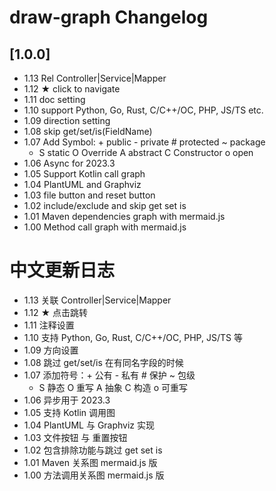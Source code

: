 <!-- Keep a Changelog guide -> https://keepachangelog.com -->

# draw-graph Changelog

## [1.0.0]

- 1.13 Rel Controller|Service|Mapper
- 1.12 ★ click to navigate
- 1.11 doc setting
- 1.10 support Python, Go, Rust, C/C++/OC, PHP, JS/TS etc.
- 1.09 direction setting
- 1.08 skip get/set/is(FieldName)
- 1.07 Add Symbol: + public - private # protected ~ package
  - S static O Override A abstract C Constructor o open
- 1.06 Async for 2023.3
- 1.05 Support Kotlin call graph
- 1.04 PlantUML and Graphviz
- 1.03 file button and reset button
- 1.02 include/exclude and skip get set is
- 1.01 Maven dependencies graph with mermaid.js
- 1.00 Method call graph with mermaid.js

# 中文更新日志

- 1.13 关联 Controller|Service|Mapper
- 1.12 ★ 点击跳转
- 1.11 注释设置
- 1.10 支持 Python, Go, Rust, C/C++/OC, PHP, JS/TS 等
- 1.09 方向设置
- 1.08 跳过 get/set/is 在有同名字段的时候
- 1.07 添加符号：+ 公有 - 私有 # 保护 ~ 包级
  - S 静态 O 重写 A 抽象 C 构造 o 可重写
- 1.06 异步用于 2023.3
- 1.05 支持 Kotlin 调用图
- 1.04 PlantUML 与 Graphviz 实现
- 1.03 文件按钮 与 重置按钮
- 1.02 包含排除功能与跳过 get set is
- 1.01 Maven 关系图 mermaid.js 版
- 1.00 方法调用关系图 mermaid.js 版